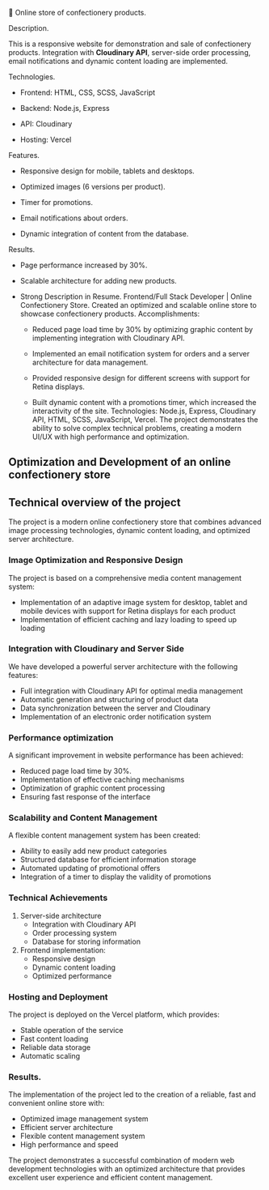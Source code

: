 🧁 Online store of confectionery products.

Description.

This is a responsive website for demonstration and sale of confectionery
products. Integration with **Cloudinary API**, server-side order processing,
email notifications and dynamic content loading are implemented.

Technologies.

- Frontend: HTML, CSS, SCSS, JavaScript

- Backend: Node.js, Express

- API: Cloudinary

- Hosting: Vercel

Features.

- Responsive design for mobile, tablets and desktops.

- Optimized images (6 versions per product).

- Timer for promotions.

- Email notifications about orders.

- Dynamic integration of content from the database.

Results.

- Page performance increased by 30%.

- Scalable architecture for adding new products.

- Strong Description in Resume.
  Frontend/Full Stack Developer | Online Confectionery Store.
  Created an optimized and scalable online store to showcase confectionery
  products.
  Accomplishments:
  - Reduced page load time by 30% by optimizing graphic content by implementing
    integration with Cloudinary API.

  - Implemented an email notification system for orders and a server
    architecture for data management.

  - Provided responsive design for different screens with support for Retina
    displays.

  - Built dynamic content with a promotions timer, which increased the
    interactivity of the site.
  Technologies: Node.js, Express, Cloudinary API, HTML, SCSS, JavaScript,
  Vercel.
  The project demonstrates the ability to solve complex technical problems,
  creating a modern UI/UX with high performance and optimization.

## Optimization and Development of an online confectionery store

## Technical overview of the project

The project is a modern online confectionery store that combines advanced image
processing technologies, dynamic content loading, and optimized server
architecture.

### Image Optimization and Responsive Design

The project is based on a comprehensive media content management system:

- Implementation of an adaptive image system for desktop, tablet and mobile
  devices with support for Retina displays for each product
- Implementation of efficient caching and lazy loading to speed up loading

### Integration with Cloudinary and Server Side

We have developed a powerful server architecture with the following features:

- Full integration with Cloudinary API for optimal media management
- Automatic generation and structuring of product data
- Data synchronization between the server and Cloudinary
- Implementation of an electronic order notification system

### Performance optimization

A significant improvement in website performance has been achieved:

- Reduced page load time by 30%.
- Implementation of effective caching mechanisms
- Optimization of graphic content processing
- Ensuring fast response of the interface

### Scalability and Content Management

A flexible content management system has been created:

- Ability to easily add new product categories
- Structured database for efficient information storage
- Automated updating of promotional offers
- Integration of a timer to display the validity of promotions

### Technical Achievements

1. Server-side architecture
   - Integration with Cloudinary API
   - Order processing system
   - Database for storing information
2. Frontend implementation:
   - Responsive design
   - Dynamic content loading
   - Optimized performance

### Hosting and Deployment

The project is deployed on the Vercel platform, which provides:

- Stable operation of the service
- Fast content loading
- Reliable data storage
- Automatic scaling

### Results.

The implementation of the project led to the creation of a reliable, fast and
convenient online store with:

- Optimized image management system
- Efficient server architecture
- Flexible content management system
- High performance and speed

The project demonstrates a successful combination of modern web development
technologies with an optimized architecture that provides excellent user
experience and efficient content management.
